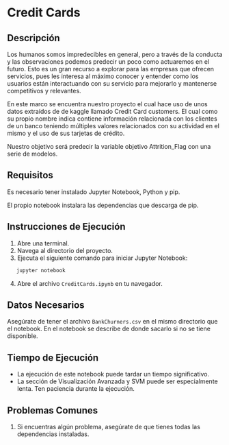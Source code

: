# Credit Cards

## Descripción
Los humanos somos impredecibles en general, pero a través de la conducta y las observaciones podemos predecir un poco como actuaremos en el futuro. Esto es un gran recurso a explorar para las empresas que ofrecen servicios, pues les interesa al máximo conocer y entender como los usuarios están interactuando con su servicio para mejorarlo y mantenerse competitivos y relevantes.

En este marco se encuentra nuestro proyecto el cual hace uso de unos datos extraídos de de kaggle llamado Credit Card customers. El cual como su propio nombre indica contiene información relacionada con los clientes de un banco teniendo múltiples valores relacionados con su actividad en el mismo y el uso de sus tarjetas de crédito.

Nuestro objetivo será predecir la variable objetivo Attrition_Flag con una serie de modelos.

## Requisitos
Es necesario tener instalado Jupyter Notebook, Python y pip.

El propio notebook instalara las dependencias que descarga de pip.

## Instrucciones de Ejecución
1. Abre una terminal.
2. Navega al directorio del proyecto.
3. Ejecuta el siguiente comando para iniciar Jupyter Notebook:
```bash
   jupyter notebook
```
4. Abre el archivo `CreditCards.ipynb` en tu navegador.

## Datos Necesarios
Asegúrate de tener el archivo `BankChurners.csv` en el mismo directorio que el notebook. En el notebook se describe de donde sacarlo si no se tiene disponible.

## Tiempo de Ejecución
- La ejecución de este notebook puede tardar un tiempo significativo.
- La sección de Visualización Avanzada y SVM puede ser especialmente lenta. Ten paciencia durante la ejecución.

## Problemas Comunes
1. Si encuentras algún problema, asegúrate de que tienes todas las dependencias instaladas.
